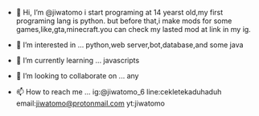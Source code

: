 - 👋 Hi, I’m @jiwatomo
i start programing at 14 yearst old,my first programing lang is python.
but before that,i make mods for some games,like,gta,minecraft.you can check my lasted mod at link in my ig.

- 👀 I’m interested in ...
python,web server,bot,database,and some java

- 🌱 I’m currently learning ...
javascripts

- 💞️ I’m looking to collaborate on ...
any

- 📫 How to reach me ...
ig:@jiwatomo_6
line:cekletekaduhaduh
email:jiwatomo@protonmail.com
yt:jiwatomo


<!---
jiwatomo/jiwatomo is a ✨ special ✨ repository because its `README.md` (this file) appears on your GitHub profile.
You can click the Preview link to take a look at your changes.
--->
